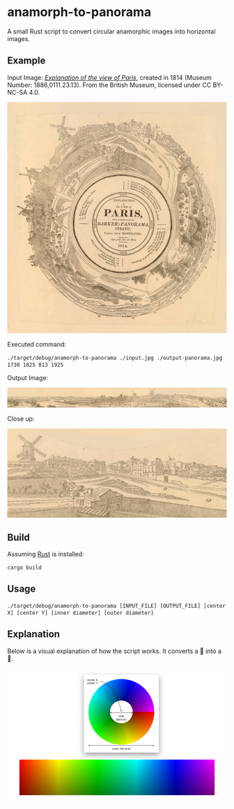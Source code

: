 # anamorph-to-panorama

A small Rust script to convert circular anamorphic images into horizontal images.

## Example

Input Image: [_Explanation of the view of Paris_](https://www.britishmuseum.org/collection/object/P_1886-0111-23-13), created in 1814 (Museum Number: 1886,0111.23.13). From the British Museum, licensed under CC BY-NC-SA 4.0. 

![A very old print from the 1800s displaying a circular graphic, typical of anamorphic visuals. The graphic is a landscape picture of Paris.](example/1886-0111-23-13.jpg)

Executed command:

```shell
./target/debug/anamorph-to-panorama ./input.jpg ./output-panorama.jpg 1730 1825 813 1925
```

Output Image:

![A transformed image of the previous image, except instead of a circular design, it is horizontal, and very long.](example/output.jpg)

Close up:

![A close up of the previous image.](example/output-close-up.jpg)

## Build

Assuming [Rust](https://www.rust-lang.org) is installed:

```shell
cargo build
```

## Usage

```shell
./target/debug/anamorph-to-panorama [INPUT_FILE] [OUTPUT_FILE] [center X] [center Y] [inner diameter] [outer diameter]
```

## Explanation

Below is a visual explanation of how the script works. It converts a 🍩 into a 🥖.  

![A visual explanation of how the script works, converting a donut shape into a long-rectangle shape.](example/explanation.png)
